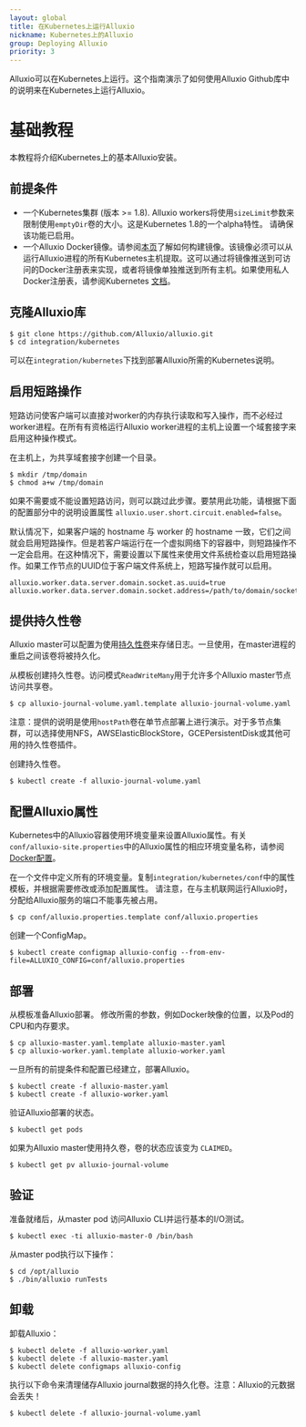 ```yaml
---
layout: global
title: 在Kubernetes上运行Alluxio
nickname: Kubernetes上的Alluxio
group: Deploying Alluxio
priority: 3
---
```


Alluxio可以在Kubernetes上运行。这个指南演示了如何使用Alluxio Github库中的说明来在Kubernetes上运行Alluxio。

# 基础教程

本教程将介绍Kubernetes上的基本Alluxio安装。

## 前提条件

- 一个Kubernetes集群 (版本 >= 1.8). Alluxio workers将使用`sizeLimit`参数来限制使用`emptyDir`卷的大小。这是Kubernetes 1.8的一个alpha特性。
请确保该功能已启用。
- 一个Alluxio Docker镜像。请参阅[本页](Running-Alluxio-On-Docker.html)了解如何构建镜像。该镜像必须可以从运行Alluxio进程的所有Kubernetes主机提取。这可以通过将镜像推送到可访问的Docker注册表来实现，或者将镜像单独推送到所有主机。如果使用私人Docker注册表，请参阅Kubernetes [文档](https://kubernetes.io/docs/tasks/configure-pod-container/pull-image-private-registry/)。

## 克隆Alluxio库

```console
$ git clone https://github.com/Alluxio/alluxio.git
$ cd integration/kubernetes
```

可以在`integration/kubernetes`下找到部署Alluxio所需的Kubernetes说明。

## 启用短路操作

短路访问使客户端可以直接对worker的内存执行读取和写入操作，而不必经过worker进程。在所有有资格运行Alluxio worker进程的主机上设置一个域套接字来启用这种操作模式。

在主机上，为共享域套接字创建一个目录。
```console
$ mkdir /tmp/domain
$ chmod a+w /tmp/domain
```

如果不需要或不能设置短路访问，则可以跳过此步骤。要禁用此功能，请根据下面的配置部分中的说明设置属性 `alluxio.user.short.circuit.enabled=false`。

默认情况下，如果客户端的 hostname 与 worker 的 hostname 一致，它们之间就会启用短路操作。但是若客户端运行在一个虚拟网络下的容器中，则短路操作不一定会启用。在这种情况下，需要设置以下属性来使用文件系统检查以启用短路操作。如果工作节点的UUID位于客户端文件系统上，短路写操作就可以启用。

```properties
alluxio.worker.data.server.domain.socket.as.uuid=true
alluxio.worker.data.server.domain.socket.address=/path/to/domain/socket/directory
```

## 提供持久性卷

Alluxio master可以配置为使用[持久性卷](https://kubernetes.io/docs/concepts/storage/persistent-volumes/)来存储日志。一旦使用，在master进程的重启之间该卷将被持久化。

从模板创建持久性卷。访问模式`ReadWriteMany`用于允许多个Alluxio master节点访问共享卷。
```console
$ cp alluxio-journal-volume.yaml.template alluxio-journal-volume.yaml
```

注意：提供的说明是使用`hostPath`卷在单节点部署上进行演示。对于多节点集群，可以选择使用NFS，AWSElasticBlockStore，GCEPersistentDisk或其他可用的持久性卷插件。

创建持久性卷。
```console
$ kubectl create -f alluxio-journal-volume.yaml
```

## 配置Alluxio属性
Kubernetes中的Alluxio容器使用环境变量来设置Alluxio属性。有关`conf/alluxio-site.properties`中的Alluxio属性的相应环境变量名称，请参阅[Docker配置](Running-Alluxio-On-Docker.html)。

在一个文件中定义所有的环境变量。复制`integration/kubernetes/conf`中的属性模板，并根据需要修改或添加配置属性。
请注意，在与主机联网运行Alluxio时，分配给Alluxio服务的端口不能事先被占用。
```console
$ cp conf/alluxio.properties.template conf/alluxio.properties
```

创建一个ConfigMap。
```console
$ kubectl create configmap alluxio-config --from-env-file=ALLUXIO_CONFIG=conf/alluxio.properties
```

## 部署

从模板准备Alluxio部署。 修改所需的参数，例如Docker映像的位置，以及Pod的CPU和内存要求。
```console
$ cp alluxio-master.yaml.template alluxio-master.yaml
$ cp alluxio-worker.yaml.template alluxio-worker.yaml
```

一旦所有的前提条件和配置已经建立，部署Alluxio。
```console
$ kubectl create -f alluxio-master.yaml
$ kubectl create -f alluxio-worker.yaml
```

验证Alluxio部署的状态。
```console
$ kubectl get pods
```

如果为Alluxio master使用持久卷，卷的状态应该变为 `CLAIMED`。
```console
$ kubectl get pv alluxio-journal-volume
```

## 验证

准备就绪后，从master pod 访问Alluxio CLI并运行基本的I/O测试。
```console
$ kubectl exec -ti alluxio-master-0 /bin/bash
```

从master pod执行以下操作：
```console
$ cd /opt/alluxio
$ ./bin/alluxio runTests
```

## 卸载

卸载Alluxio：
```console
$ kubectl delete -f alluxio-worker.yaml
$ kubectl delete -f alluxio-master.yaml
$ kubectl delete configmaps alluxio-config
```

执行以下命令来清理储存Alluxio journal数据的持久化卷。注意：Alluxio的元数据会丢失！
```console
$ kubectl delete -f alluxio-journal-volume.yaml
```
